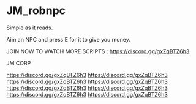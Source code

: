 # JM_robnpc
Simple as it reads.

Aim an NPC and press E for it to give you money.


JOIN NOW TO WATCH MORE SCRIPTS : https://discord.gg/gxZqBTZ6h3

JM CORP

https://discord.gg/gxZqBTZ6h3
https://discord.gg/gxZqBTZ6h3
https://discord.gg/gxZqBTZ6h3
https://discord.gg/gxZqBTZ6h3
https://discord.gg/gxZqBTZ6h3
https://discord.gg/gxZqBTZ6h3
https://discord.gg/gxZqBTZ6h3
https://discord.gg/gxZqBTZ6h3